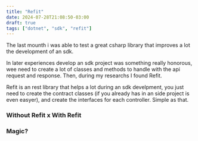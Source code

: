 ```yaml
---
title: "Refit"
date: 2024-07-28T21:08:50-03:00
draft: true
tags: ["dotnet", "sdk", "refit"]
---
```


The last mounth i was able to test a great csharp library that improves a lot the development of an sdk.

In later experiences develop an sdk project was something really honorous, wee need to create a lot of classes and methods to handle with the api request and response. Then, during my researchs I found Refit.

Refit is an rest library that helps a lot during an sdk develpment, you just need to create the contract classes (if you already has in an side project is even easyer), and create the interfaces for each controller. Simple as that.


### Without Refit x With Refit




### Magic?
